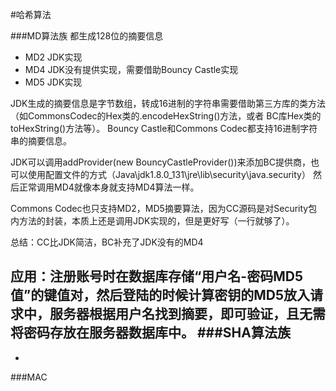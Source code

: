 #哈希算法

###MD算法族
都生成128位的摘要信息

- MD2   JDK实现
- MD4   JDK没有提供实现，需要借助Bouncy Castle实现
- MD5   JDK实现
    
JDK生成的摘要信息是字节数组，转成16进制的字符串需要借助第三方库的类方法（如CommonsCodec的Hex类的.encodeHexString()方法，或者
BC库Hex类的toHexString()方法等）。
Bouncy Castle和Commons Codec都支持16进制字符串的摘要信息。

JDK可以调用addProvider(new BouncyCastleProvider())来添加BC提供商，也可以使用配置文件的方式（Java\jdk1.8.0_131\jre\lib\security\java.security）
然后正常调用MD4就像本身就支持MD4算法一样。

Commons Codec也只支持MD2，MD5摘要算法，因为CC源码是对Security包内方法的封装，本质上还是调用JDK实现的，但是更好写（一行就够了）。

总结：CC比JDK简洁，BC补充了JDK没有的MD4

应用：注册账号时在数据库存储“用户名-密码MD5值”的键值对，然后登陆的时候计算密钥的MD5放入请求中，服务器根据用户名找到摘要，即可验证，且无需将密码存放在服务器数据库中。
###SHA算法族
- 
- 


###MAC
